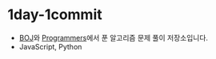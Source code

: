 # 1day-1commit

- [BOJ](https://www.acmicpc.net/)와 [Programmers](https://programmers.co.kr/)에서 푼 알고리즘 문제 풀이 저장소입니다.
- JavaScript, Python